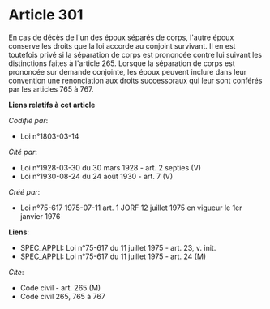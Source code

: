 # Article 301

En cas de décès de l'un des époux séparés de corps, l'autre époux conserve les droits que la loi accorde au conjoint
survivant. Il en est toutefois privé si la séparation de corps est prononcée contre lui suivant les distinctions faites à
l'article 265. Lorsque la séparation de corps est prononcée sur demande conjointe, les époux peuvent inclure dans leur
convention une renonciation aux droits successoraux qui leur sont conférés par les articles 765 à 767.

**Liens relatifs à cet article**

_Codifié par_:

  - Loi n°1803-03-14

_Cité par_:

  - Loi n°1928-03-30 du 30 mars 1928 - art. 2 septies (V)
  - Loi n°1930-08-24 du 24 août 1930 - art. 7 (V)

_Créé par_:

  - Loi n°75-617 1975-07-11 art. 1 JORF 12 juillet 1975 en vigueur le 1er janvier 1976

**Liens**:

  - SPEC_APPLI: Loi n°75-617 du 11 juillet 1975 - art. 23, v. init.
  - SPEC_APPLI: Loi n°75-617 du 11 juillet 1975 - art. 24 (M)

_Cite_:

  - Code civil - art. 265 (M)
  - Code civil 265, 765 à 767
